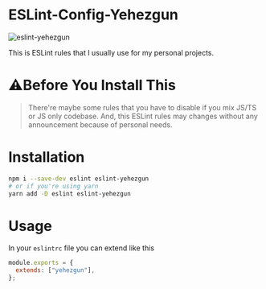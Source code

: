 # ESLint-Config-Yehezgun

![eslint-yehezgun](https://socialify.git.ci/yehezkielgunawan/eslint-yehezgun/image?description=1&descriptionEditable=Yehezkiel%20Gunawan%27s%20personal%20ESLint%20Rules&font=Raleway&logo=https%3A%2F%2Flogowik.com%2Fcontent%2Fuploads%2Fimages%2Feslint9232.jpg&name=1&owner=1&pattern=Charlie%20Brown&theme=Dark)

This is ESLint rules that I usually use for my personal projects.

# ⚠️Before You Install This

> There're maybe some rules that you have to disable if you mix JS/TS or JS only codebase. And, this ESLint rules may changes without any announcement because of personal needs.

# Installation

```bash
npm i --save-dev eslint eslint-yehezgun
# or if you're using yarn
yarn add -D eslint eslint-yehezgun
```

# Usage

In your `eslintrc` file you can extend like this

```js
module.exports = {
  extends: ["yehezgun"],
};
```
